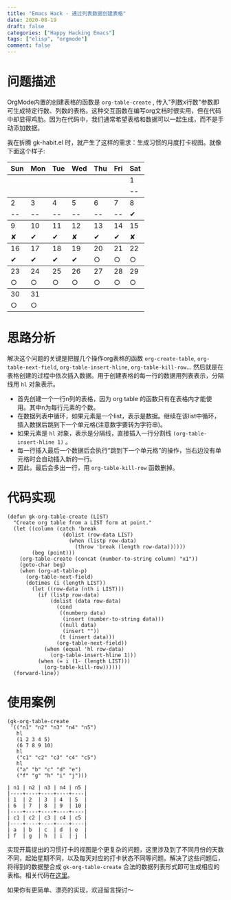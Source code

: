 ```yaml
---
title: "Emacs Hack - 通过列表数据创建表格"
date: 2020-08-19
draft: false
categories: ["Happy Hacking Emacs"]
tags: ["elisp", "orgmode"]
comment: false
---
```


# 问题描述

OrgMode内置的创建表格的函数是 `org-table-create` , 传入"列数x行数"参数即可生成特定行数、列数的表格。这种交互函数在编写org文档时很实用，但在代码中却显得鸡肋。因为在代码中，我们通常希望表格和数据可以一起生成，而不是手动添加数据。

我在折腾 gk-habit.el 时，就产生了这样的需求：生成习惯的月度打卡视图。就像下面这个样子:

<table>


<colgroup>
<col  class="org-left">

<col  class="org-left">

<col  class="org-left">

<col  class="org-left">

<col  class="org-left">

<col  class="org-left">

<col  class="org-left">
</colgroup>
<thead>
<tr>
<th scope="col" class="org-left">Sun</th>
<th scope="col" class="org-left">Mon</th>
<th scope="col" class="org-left">Tue</th>
<th scope="col" class="org-left">Wed</th>
<th scope="col" class="org-left">Thu</th>
<th scope="col" class="org-left">Fri</th>
<th scope="col" class="org-left">Sat</th>
</tr>
</thead>

<tbody>
<tr>
<td class="org-left">&#xa0;</td>
<td class="org-left">&#xa0;</td>
<td class="org-left">&#xa0;</td>
<td class="org-left">&#xa0;</td>
<td class="org-left">&#xa0;</td>
<td class="org-left">&#xa0;</td>
<td class="org-left">1</td>
</tr>


<tr>
<td class="org-left">&#xa0;</td>
<td class="org-left">&#xa0;</td>
<td class="org-left">&#xa0;</td>
<td class="org-left">&#xa0;</td>
<td class="org-left">&#xa0;</td>
<td class="org-left">&#xa0;</td>
<td class="org-left">--</td>
</tr>
</tbody>

<tbody>
<tr>
<td class="org-left">2</td>
<td class="org-left">3</td>
<td class="org-left">4</td>
<td class="org-left">5</td>
<td class="org-left">6</td>
<td class="org-left">7</td>
<td class="org-left">8</td>
</tr>


<tr>
<td class="org-left">--</td>
<td class="org-left">--</td>
<td class="org-left">--</td>
<td class="org-left">--</td>
<td class="org-left">--</td>
<td class="org-left">--</td>
<td class="org-left">✔</td>
</tr>
</tbody>

<tbody>
<tr>
<td class="org-left">9</td>
<td class="org-left">10</td>
<td class="org-left">11</td>
<td class="org-left">12</td>
<td class="org-left">13</td>
<td class="org-left">14</td>
<td class="org-left">15</td>
</tr>


<tr>
<td class="org-left">✘</td>
<td class="org-left">✔</td>
<td class="org-left">✔</td>
<td class="org-left">✘</td>
<td class="org-left">✔</td>
<td class="org-left">✔</td>
<td class="org-left">✘</td>
</tr>
</tbody>

<tbody>
<tr>
<td class="org-left">16</td>
<td class="org-left">17</td>
<td class="org-left">18</td>
<td class="org-left">19</td>
<td class="org-left">20</td>
<td class="org-left">21</td>
<td class="org-left">22</td>
</tr>


<tr>
<td class="org-left">✔</td>
<td class="org-left">✔</td>
<td class="org-left">✔</td>
<td class="org-left">✔</td>
<td class="org-left">○</td>
<td class="org-left">○</td>
<td class="org-left">○</td>
</tr>
</tbody>

<tbody>
<tr>
<td class="org-left">23</td>
<td class="org-left">24</td>
<td class="org-left">25</td>
<td class="org-left">26</td>
<td class="org-left">27</td>
<td class="org-left">28</td>
<td class="org-left">29</td>
</tr>


<tr>
<td class="org-left">○</td>
<td class="org-left">○</td>
<td class="org-left">○</td>
<td class="org-left">○</td>
<td class="org-left">○</td>
<td class="org-left">○</td>
<td class="org-left">○</td>
</tr>
</tbody>

<tbody>
<tr>
<td class="org-left">30</td>
<td class="org-left">31</td>
<td class="org-left">&#xa0;</td>
<td class="org-left">&#xa0;</td>
<td class="org-left">&#xa0;</td>
<td class="org-left">&#xa0;</td>
<td class="org-left">&#xa0;</td>
</tr>


<tr>
<td class="org-left">○</td>
<td class="org-left">○</td>
<td class="org-left">&#xa0;</td>
<td class="org-left">&#xa0;</td>
<td class="org-left">&#xa0;</td>
<td class="org-left">&#xa0;</td>
<td class="org-left">&#xa0;</td>
</tr>
</tbody>
</table>

# 思路分析

解决这个问题的关键是把握几个操作org表格的函数 `org-create-table`, `org-table-next-field`, `org-table-insert-hline`, `org-table-kill-row`&#x2026; 然后就是在表格创建的过程中依次插入数据。用于创建表格的每一行的数据用列表表示，分隔线用 `hl` 对象表示。

-   首先创建一个一行n列的表格，因为 org table 的函数只有在表格内才能使用。其中n为每行元素的个数。
-   在数据列表中循环，如果元素是一个list，表示是数据。继续在该list中循环，插入数据后跳到下一个单元格(注意数字要转为字符串)。
-   如果元素是 `hl` 对象，表示是分隔线，直接插入一行分割线 `(org-table-insert-hline 1)` 。
-   每一行插入最后一个数据后会执行“跳到下一个单元格”的操作，当右边没有单元格时会自动插入新的一行。
-   因此，最后会多出一行，用 `org-table-kill-row` 函数删掉。

# 代码实现

    (defun gk-org-table-create (LIST)
      "Create org table from a LIST form at point."
      (let ((column (catch 'break
                      (dolist (row-data LIST)
                        (when (listp row-data)
                          (throw 'break (length row-data))))))
            (beg (point)))
        (org-table-create (concat (number-to-string column) "x1"))
        (goto-char beg)
        (when (org-at-table-p)
          (org-table-next-field)
          (dotimes (i (length LIST))
            (let ((row-data (nth i LIST)))
              (if (listp row-data)
                  (dolist (data row-data)
                    (cond
                     ((numberp data)
                      (insert (number-to-string data)))
                     ((null data)
                      (insert ""))
                     (t (insert data)))
                    (org-table-next-field))
                (when (equal 'hl row-data)
                  (org-table-insert-hline 1)))
              (when (= i (1- (length LIST)))
                (org-table-kill-row))))))
      (forward-line))

# 使用案例

    (gk-org-table-create
     '(("n1" "n2" "n3" "n4" "n5")
       hl
       (1 2 3 4 5)
       (6 7 8 9 10)
       hl
       ("c1" "c2" "c3" "c4" "c5")
       hl
       ("a" "b" "c" "d" "e")
       ("f" "g" "h" "i" "j")))

    | n1 | n2 | n3 | n4 | n5 |
    |----+----+----+----+----|
    | 1  | 2  | 3  | 4  | 5  |
    | 6  | 7  | 8  | 9  | 10 |
    |----+----+----+----+----|
    | c1 | c2 | c3 | c4 | c5 |
    |----+----+----+----+----|
    | a  | b  | c  | d  | e  |
    | f  | g  | h  | i  | j  |

实现开篇提出的习惯打卡的视图是个更复杂的问题，这里涉及到了不同月份的天数不同，起始星期不同，以及每天对应的打卡状态不同等问题。解决了这些问题后，将得到的数据整合成 `gk-org-table-create` 合法的数据列表形式即可生成相应的表格。相关代码在[这里](https://github.com/Kinneyzhang/gk-habit/blob/master/gk-habit.el)。

如果你有更简单、漂亮的实现，欢迎留言探讨～
